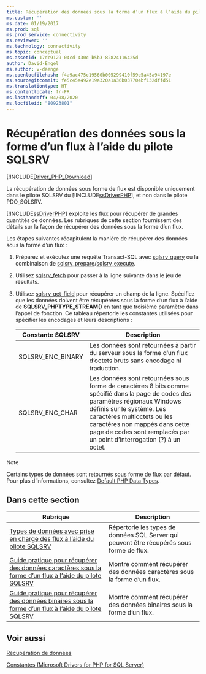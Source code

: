 ```yaml
---
title: Récupération des données sous la forme d’un flux à l’aide du pilote SQLSRV | Microsoft Docs
ms.custom: ''
ms.date: 01/19/2017
ms.prod: sql
ms.prod_service: connectivity
ms.reviewer: ''
ms.technology: connectivity
ms.topic: conceptual
ms.assetid: 17dc9129-04cd-430c-b5b3-82824116425d
author: David-Engel
ms.author: v-daenge
ms.openlocfilehash: f4a9ac475c19560b005299410f59e5a45a94197e
ms.sourcegitcommit: fe5c45a492e19a320a1a36b037704bf132dffd51
ms.translationtype: HT
ms.contentlocale: fr-FR
ms.lasthandoff: 04/08/2020
ms.locfileid: "80923801"
---
```

# <a name="retrieving-data-as-a-stream-using-the-sqlsrv-driver"></a>Récupération des données sous la forme d’un flux à l’aide du pilote SQLSRV
[!INCLUDE[Driver_PHP_Download](../../includes/driver_php_download.md)]

La récupération de données sous forme de flux est disponible uniquement dans le pilote SQLSRV du [!INCLUDE[ssDriverPHP](../../includes/ssdriverphp_md.md)], et non dans le pilote PDO_SQLSRV.  
  
[!INCLUDE[ssDriverPHP](../../includes/ssdriverphp_md.md)] exploite les flux pour récupérer de grandes quantités de données. Les rubriques de cette section fournissent des détails sur la façon de récupérer des données sous la forme d’un flux.  
  
Les étapes suivantes récapitulent la manière de récupérer des données sous la forme d’un flux :  
  
1.  Préparez et exécutez une requête Transact-SQL avec [sqlsrv_query](../../connect/php/sqlsrv-query.md) ou la combinaison de [sqlsrv_prepare](../../connect/php/sqlsrv-prepare.md)/[sqlsrv_execute](../../connect/php/sqlsrv-execute.md).  
  
2.  Utilisez [sqlsrv_fetch](../../connect/php/sqlsrv-fetch.md) pour passer à la ligne suivante dans le jeu de résultats.  
  
3.  Utilisez [sqlsrv_get_field](../../connect/php/sqlsrv-get-field.md) pour récupérer un champ de la ligne. Spécifiez que les données doivent être récupérées sous la forme d’un flux à l’aide de **SQLSRV_PHPTYPE_STREAM(<encoding>)** en tant que troisième paramètre dans l’appel de fonction. Ce tableau répertorie les constantes utilisées pour spécifier les encodages et leurs descriptions :  
  
    |Constante SQLSRV|Description|  
    |-------------------|---------------|  
    |SQLSRV_ENC_BINARY|Les données sont retournées à partir du serveur sous la forme d’un flux d’octets bruts sans encodage ni traduction.|  
    |SQLSRV_ENC_CHAR|Les données sont retournées sous forme de caractères 8 bits comme spécifié dans la page de codes des paramètres régionaux Windows définis sur le système. Les caractères multioctets ou les caractères non mappés dans cette page de codes sont remplacés par un point d’interrogation (?) à un octet.|  
  
> [!NOTE]  
> Certains types de données sont retournés sous forme de flux par défaut. Pour plus d’informations, consultez [Default PHP Data Types](../../connect/php/default-php-data-types.md).  
  
## <a name="in-this-section"></a>Dans cette section  
  
|Rubrique|Description|  
|---------|---------------|  
|[Types de données avec prise en charge des flux à l’aide du pilote SQLSRV](../../connect/php/data-types-with-stream-support-using-the-sqlsrv-driver.md)|Répertorie les types de données SQL Server qui peuvent être récupérés sous forme de flux.|  
|[Guide pratique pour récupérer des données caractères sous la forme d’un flux à l’aide du pilote SQLSRV](../../connect/php/how-to-retrieve-character-data-as-a-stream-using-the-sqlsrv-driver.md)|Montre comment récupérer des données caractères sous la forme d’un flux.|  
|[Guide pratique pour récupérer des données binaires sous la forme d’un flux à l’aide du pilote SQLSRV](../../connect/php/how-to-retrieve-binary-data-as-a-stream-using-the-sqlsrv-driver.md)|Montre comment récupérer des données binaires sous la forme d’un flux.|  
  
## <a name="see-also"></a>Voir aussi  
[Récupération de données](../../connect/php/retrieving-data.md)

[Constantes &#40;Microsoft Drivers for PHP for SQL Server&#41;](../../connect/php/constants-microsoft-drivers-for-php-for-sql-server.md)  
  

